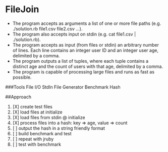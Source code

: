 # FileJoin

* The program accepts as arguments a list of one or more file paths (e.g. ./solution.rb file1.csv file2.csv ...).
* The program also accepts input on stdin (e.g. cat file1.csv | ./solution.rb).
* The program accepts as input (from files or stdin) an arbitrary number of lines. Each line contains an integer user ID and an integer user age, delimited by a comma.
* The program outputs a list of tuples, where each tuple contains a distinct age and the count of users with that age, delimited by a comma.
* The program is capable of processing large files and runs as fast as possible.

###Tools
File I/O
StdIn
File Generator
Benchmark
Hash

##Approach
1. [X] create test files
1. [X] load files at initialize
1. [X] load files from stdin @ initialize
1. [X] process files into a hash: key => age, value => count
1. [ ] output the hash in a string friendly format
1. [ ] build benchmark and test
1. [ ] repeat with jruby
1. [ ] test with benchmark
